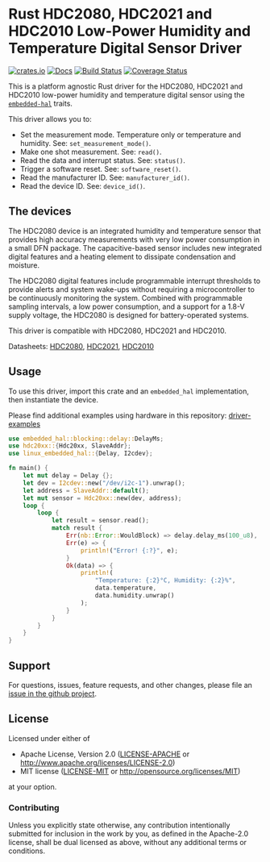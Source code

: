 # Rust HDC2080, HDC2021 and HDC2010 Low-Power Humidity and Temperature Digital Sensor Driver

[![crates.io](https://img.shields.io/crates/v/hdc20xx.svg)](https://crates.io/crates/hdc20xx)
[![Docs](https://docs.rs/hdc20xx/badge.svg)](https://docs.rs/hdc20xx)
[![Build Status](https://travis-ci.com/eldruin/hdc20xx-rs.svg?branch=master)](https://travis-ci.com/eldruin/hdc20xx-rs)
[![Coverage Status](https://coveralls.io/repos/github/eldruin/hdc20xx-rs/badge.svg?branch=master)](https://coveralls.io/github/eldruin/hdc20xx-rs?branch=master)

This is a platform agnostic Rust driver for the HDC2080, HDC2021 and HDC2010
low-power humidity and temperature digital sensor using the [`embedded-hal`]
traits.

This driver allows you to:
- Set the measurement mode. Temperature only or temperature and humidity. See: `set_measurement_mode()`.
- Make one shot measurement. See: `read()`.
- Read the data and interrupt status. See: `status()`.
- Trigger a software reset. See: `software_reset()`.
- Read the manufacturer ID. See: `manufacturer_id()`.
- Read the device ID. See: `device_id()`.

<!-- TODO
[Introductory blog post]()
-->

## The devices

The HDC2080 device is an integrated humidity and temperature sensor that
provides high accuracy measurements with very low power consumption in a
small DFN package. The capacitive-based sensor includes new integrated
digital features and a heating element to dissipate condensation and moisture.

The HDC2080 digital features include programmable interrupt thresholds to
provide alerts and system wake-ups without requiring a microcontroller to
be continuously monitoring the system. Combined with programmable sampling
intervals, a low power consumption, and a support for a 1.8-V supply voltage,
the HDC2080 is designed for battery-operated systems.

This driver is compatible with HDC2080, HDC2021 and HDC2010.

Datasheets: [HDC2080](https://www.ti.com/lit/ds/symlink/hdc2080.pdf), [HDC2021](https://www.ti.com/lit/ds/symlink/hdc2021.pdf), [HDC2010](https://www.ti.com/lit/ds/symlink/hdc2010.pdf)

## Usage

To use this driver, import this crate and an `embedded_hal` implementation,
then instantiate the device.

Please find additional examples using hardware in this repository: [driver-examples]

[driver-examples]: https://github.com/eldruin/driver-examples

```rust
use embedded_hal::blocking::delay::DelayMs;
use hdc20xx::{Hdc20xx, SlaveAddr};
use linux_embedded_hal::{Delay, I2cdev};

fn main() {
    let mut delay = Delay {};
    let dev = I2cdev::new("/dev/i2c-1").unwrap();
    let address = SlaveAddr::default();
    let mut sensor = Hdc20xx::new(dev, address);
    loop {
        loop {
            let result = sensor.read();
            match result {
                Err(nb::Error::WouldBlock) => delay.delay_ms(100_u8),
                Err(e) => {
                    println!("Error! {:?}", e);
                }
                Ok(data) => {
                    println!(
                        "Temperature: {:2}°C, Humidity: {:2}%",
                        data.temperature,
                        data.humidity.unwrap()
                    );
                }
            }
        }
    }
}
```

## Support

For questions, issues, feature requests, and other changes, please file an
[issue in the github project](https://github.com/eldruin/hdc20xx-rs/issues).

## License

Licensed under either of

 * Apache License, Version 2.0 ([LICENSE-APACHE](LICENSE-APACHE) or
   http://www.apache.org/licenses/LICENSE-2.0)
 * MIT license ([LICENSE-MIT](LICENSE-MIT) or
   http://opensource.org/licenses/MIT)

at your option.

### Contributing

Unless you explicitly state otherwise, any contribution intentionally submitted
for inclusion in the work by you, as defined in the Apache-2.0 license, shall
be dual licensed as above, without any additional terms or conditions.

[`embedded-hal`]: https://github.com/rust-embedded/embedded-hal
